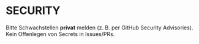 # SECURITY

Bitte Schwachstellen **privat** melden (z. B. per GitHub Security Advisories).
Kein Offenlegen von Secrets in Issues/PRs.
